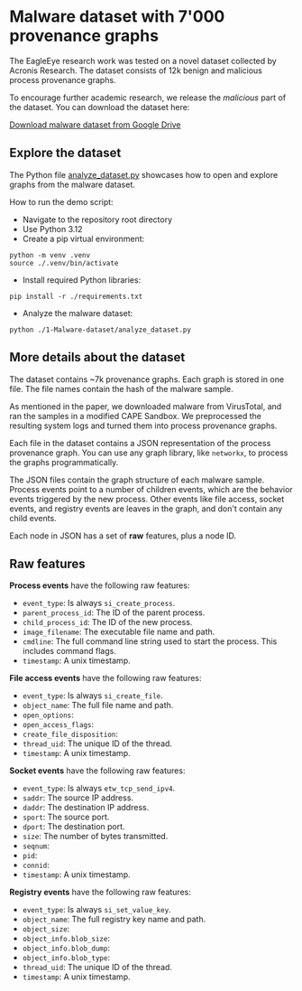 # Malware dataset with 7'000 provenance graphs

The EagleEye research work was tested on a novel dataset collected by Acronis Research. The dataset consists of 12k benign and malicious process provenance graphs.

To encourage further academic research, we release the *malicious* part of the dataset. You can download the dataset here:

[Download malware dataset from Google Drive](https://drive.google.com/file/d/1JRHBh_-hcuqxyniEb3lKkv97DLQP7qj3/view?usp=sharing)

## Explore the dataset

The Python file [analyze_dataset.py](analyze_dataset.py) showcases how to open and explore graphs from the malware dataset.

How to run the demo script:

- Navigate to the repository root directory
- Use Python 3.12
- Create a pip virtual environment:
```
python -m venv .venv
source ./.venv/bin/activate
```
- Install required Python libraries:
```
pip install -r ./requirements.txt
```
- Analyze the malware dataset:
```
python ./1-Malware-dataset/analyze_dataset.py
```

## More details about the dataset

The dataset contains ~7k provenance graphs. Each graph is stored in one file. The file names contain the hash of the malware sample.

As mentioned in the paper, we downloaded malware from VirusTotal, and ran the samples in a modified CAPE Sandbox. We preprocessed the resulting system logs and turned them into process provenance graphs.

Each file in the dataset contains a JSON representation of the process provenance graph. You can use any graph library, like `networkx`, to process the graphs programmatically.

The JSON files contain the graph structure of each malware sample. Process events point to a number of children events, which are the behavior events triggered by the new process. Other events like file access, socket events, and registry events are leaves in the graph, and don't contain any child events.

Each node in JSON has a set of **raw** features, plus a node ID.

## Raw features

**Process events** have the following raw features:

- `event_type`: Is always `si_create_process`.
- `parent_process_id`: The ID of the parent process.
- `child_process_id`: The ID of the new process.
- `image_filename`: The executable file name and path.
- `cmdline`: The full command line string used to start the process. This includes command flags.
- `timestamp`: A unix timestamp.

**File access events** have the following raw features:

- `event_type`: Is always `si_create_file`.
- `object_name`: The full file name and path.
- `open_options`: 
- `open_access_flags`:
- `create_file_disposition`: 
- `thread_uid`: The unique ID of the thread.
- `timestamp`: A unix timestamp.

**Socket events** have the following raw features:

- `event_type`: Is always `etw_tcp_send_ipv4`.
- `saddr`: The source IP address.
- `daddr`: The destination IP address.
- `sport`: The source port.
- `dport`: The destination port.
- `size`: The number of bytes transmitted.
- `seqnum`:
- `pid`:
- `connid`:
- `timestamp`: A unix timestamp.

**Registry events** have the following raw features:

- `event_type`: Is always `si_set_value_key`.
- `object_name`: The full registry key name and path.
- `object_size`:
- `object_info.blob_size`:
- `object_info.blob_dump`:
- `object_info.blob_type`:
- `thread_uid`: The unique ID of the thread.
- `timestamp`: A unix timestamp.
